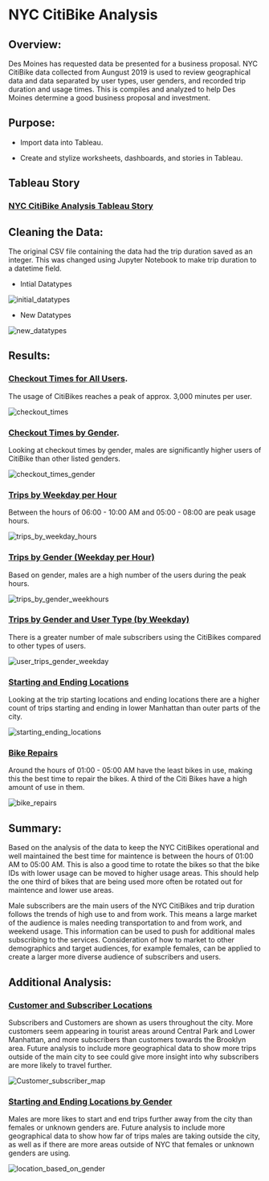 # NYC CitiBike Analysis

## Overview:

Des Moines has requested data be presented for a business proposal. NYC CitiBike data collected from Aungust 2019 is used to review geographical data and data separated by user types, user genders, and recorded trip duration and usage times. This is compiles and analyzed to help Des Moines determine a good business proposal and investment. 

## Purpose:

*	Import data into Tableau.

*	Create and stylize worksheets, dashboards, and stories in Tableau.

## Tableau Story

### [NYC CitiBike Analysis Tableau Story](https://public.tableau.com/views/NYCCitiBikeAnalysis_16606946080770/NYCCitiBikeAnalysis?:language=en-US&publish=yes&:display_count=n&:origin=viz_share_link)

## Cleaning the Data:

The original CSV file containing the data had the trip duration saved as an integer. This was changed using Jupyter Notebook to make trip duration to a datetime field.

* Intial Datatypes

![initial_datatypes](https://user-images.githubusercontent.com/103263248/184982695-5999184e-01e0-4fb0-9c50-3317d0ffb51c.png)

* New Datatypes

![new_datatypes](https://user-images.githubusercontent.com/103263248/184982778-78a1abd0-8c13-440e-955a-6ed9db8439a5.png)

## Results:

### [Checkout Times for All Users](https://public.tableau.com/views/NYCCitiBikeAnalysis_16606946080770/CheckoutTimeforUsers?:language=en-US&publish=yes&:display_count=n&:origin=viz_share_link). 

The usage of CitiBikes reaches a peak of approx. 3,000 minutes per user.

![checkout_times](https://user-images.githubusercontent.com/103263248/184982952-fc3f7756-c8c3-4b8e-b215-fe36db9cf928.png)


### [Checkout Times by Gender](https://public.tableau.com/views/NYCCitiBikeAnalysis_16606946080770/CheckoutTimesbyGender?:language=en-US&publish=yes&:display_count=n&:origin=viz_share_link). 

Looking at checkout times by gender, males are significantly higher users of CitiBike than other listed genders.

![checkout_times_gender](https://user-images.githubusercontent.com/103263248/184982911-3e8c27a3-a5fb-40a2-8e9a-81b025fbd19b.png)


### [Trips by Weekday per Hour](https://public.tableau.com/views/NYCCitiBikeAnalysis_16606946080770/TripsbyWeekdayperHour?:language=en-US&publish=yes&:display_count=n&:origin=viz_share_link)

 Between the hours of 06:00 - 10:00 AM and 05:00 - 08:00 are peak usage hours.
 
![trips_by_weekday_hours](https://user-images.githubusercontent.com/103263248/184983035-45cef880-9eb8-4c62-8678-fc9b7089ef48.png)

### [Trips by Gender (Weekday per Hour)](https://public.tableau.com/views/NYCCitiBikeAnalysis_16606946080770/TripsbyGenderWeekdayperHour?:language=en-US&publish=yes&:display_count=n&:origin=viz_share_link)

Based on gender, males are a high number of the users during the peak hours.

![trips_by_gender_weekhours](https://user-images.githubusercontent.com/103263248/184983060-9108a4d4-a4e3-4609-ac82-b72b699a33d3.png)

### [Trips by Gender and User Type (by Weekday)](https://public.tableau.com/views/NYCCitiBikeAnalysis_16606946080770/UserTripsbyGenderbyWeekday?:language=en-US&publish=yes&:display_count=n&:origin=viz_share_link)

There is a greater number of male subscribers using the CitiBikes compared to other types of users.

![user_trips_gender_weekday](https://user-images.githubusercontent.com/103263248/184983092-0dfd5df8-ad93-4d21-b99a-7a6a766ed005.png)

### [Starting and Ending Locations](https://public.tableau.com/views/NYCCitiBikeAnalysis_16606946080770/StartingLocationvsEndingLocation?:language=en-US&publish=yes&:display_count=n&:origin=viz_share_link)

Looking at the trip starting locations and ending locations there are a higher count of trips starting and ending in lower Manhattan than outer parts of the city.

![starting_ending_locations](https://user-images.githubusercontent.com/103263248/184983138-72f5e61c-14a1-467a-b70c-86598c4608e2.png)

### [Bike Repairs](https://public.tableau.com/views/NYCCitiBikeAnalysis_16606946080770/BikeRepairsDashboard?:language=en-US&publish=yes&:display_count=n&:origin=viz_share_link)

Around the hours of 01:00 - 05:00 AM have the least bikes in use, making this the best time to repair the bikes. A third of the Citi Bikes have a high amount of use in them.

![bike_repairs](https://user-images.githubusercontent.com/103263248/184983586-de02fd1a-b5af-47a8-a40a-1c3afba7e4cf.png)

## Summary:

Based on the analysis of the data to keep the NYC CitiBikes operational and well maintained the best time for maintence is between the hours of 01:00 AM to 05:00 AM. This is also a good time to rotate the bikes so that the bike IDs with lower usage can be moved to higher usage areas. This should help the one third of bikes that are being used more often be rotated out for maintence and lower use areas.

Male subscribers are the main users of the NYC CitiBikes and trip duration follows the trends of high use to and from work. This means a large market of the audience is males needing transportation to and from work, and weekend usage. This information can be used to push for additional males subscribing to the services. Consideration of how to market to other demographics and target audiences, for example females, can be applied to create a larger more diverse audience of subscribers and users.

## Additional Analysis:

### [Customer and Subscriber Locations](https://public.tableau.com/views/NYCCitiBikeAnalysis_16606946080770/CustomerVSSubscriber?:language=en-US&publish=yes&:display_count=n&:origin=viz_share_link)

Subscribers and Customers are shown as users throughout the city. More customers seem appearing in tourist areas around Central Park and Lower Manhattan, and more subscribers than customers towards the Brooklyn area. Future analysis to include more geographical data to show more trips outside of the main city to see could give more insight into why subscribers are more likely to travel further.

![Customer_subscriber_map](https://user-images.githubusercontent.com/103263248/184983647-67ff04a7-2a1b-4de7-bc1b-ba20f98f86af.png)

### [Starting and Ending Locations by Gender](https://public.tableau.com/views/NYCCitiBikeAnalysis_16606946080770/StartingandEndingLoactionsofGenders?:language=en-US&publish=yes&:display_count=n&:origin=viz_share_link)

Males are more likes to start and end trips further away from the city than females or unknown genders are. Future analysis to include more geographical data to show how far of trips males are taking outside the city, as well as if there are more areas outside of NYC that females or unknown genders are using.

![location_based_on_gender](https://user-images.githubusercontent.com/103263248/184983966-8d60232d-4191-4e68-8911-1cffad2c0a85.png)
